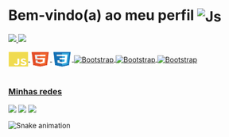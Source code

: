 
 <div>
   <h1>Bem-vindo(a) ao meu perfil <img align="center" alt="Js" height="60" width="60" src="https://cdn.pixabay.com/animation/2022/08/06/13/15/13-15-49-261_512.gif"></h1>
  
 <div>
   <a href="https://github.com/marimouramms">
   <img height="180em" src="https://github-readme-stats.vercel.app/api?username=marimouramms&show_icons=true&theme=radical&include_all_commits=true&count_private=true"/>
   <img height="180em" src="https://github-readme-stats.vercel.app/api/top-langs/?username=marimouramms&layout=compact&langs_count=6&theme=radical"/>

</div>
<div style="display: inline_block"><br>
  <img align="center" alt="Js" height="30" width="40" src="https://raw.githubusercontent.com/devicons/devicon/master/icons/javascript/javascript-plain.svg">
  <img align="center" alt="HTML" height="30" width="40" src="https://raw.githubusercontent.com/devicons/devicon/master/icons/html5/html5-original.svg">
  <img align="center" alt="CSS" height="30" width="40" src="https://raw.githubusercontent.com/devicons/devicon/master/icons/css3/css3-original.svg">
  <img align="center" alt="Bootstrap" height="35" width="40" src="https://cdn.jsdelivr.net/gh/devicons/devicon/icons/bootstrap/bootstrap-plain.svg">
   <img align="center" alt="Bootstrap" height="30" width="40" src="https://cdn.jsdelivr.net/gh/devicons/devicon/icons/angularjs/angularjs-original.svg">
  <img align="center" alt="Bootstrap" height="30" width="40" src="https://cdn.jsdelivr.net/gh/devicons/devicon/icons/jquery/jquery-plain.svg">
</div>
 
 <br>
 
  ### Minhas redes
 
<div> 
  
  
 <a href="" target="_blank"><img src="https://img.shields.io/badge/Discord-7289DA?style=for-the-badge&logo=discord&logoColor=white" target="_blank"></a> 
  <a href = "mailto:mari.mouramms@gmail.com"><img src="https://img.shields.io/badge/-Gmail-%23333?style=for-the-badge&logo=gmail&logoColor=white" target="_blank"></a>
  <a href="https://www.linkedin.com/in/mariana-moura-241730202/" target="_blank"><img src="https://img.shields.io/badge/-LinkedIn-%230077B5?style=for-the-badge&logo=linkedin&logoColor=white" target="_blank"></a> 
 
   ![Snake animation](https://github.com/devemdobro/devemdobro/blob/output/github-contribution-grid-snake.svg)

</div>
